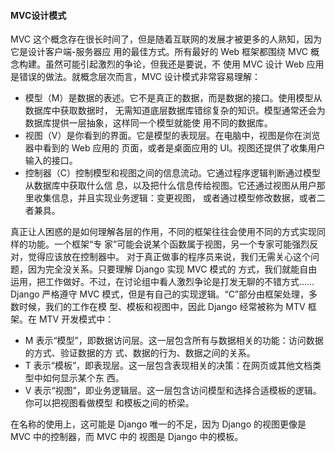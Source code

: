 #### MVC设计模式


MVC 这个概念存在很长时间了，但是随着互联网的发展才被更多的人熟知，因为它是设计客户端-服务器应
用的最佳方式。所有最好的 Web 框架都围绕 MVC 概念构建。虽然可能引起激烈的争论，但我还是要说，不
使用 MVC 设计 Web 应用是错误的做法。就概念层次而言，MVC 设计模式非常容易理解：

* 模型（M）是数据的表述。它不是真正的数据，而是数据的接口。使用模型从数据库中获取数据时，
无需知道底层数据库错综复杂的知识。模型通常还会为数据库提供一层抽象，这样同一个模型就能使
用不同的数据库。
* 视图（V）是你看到的界面。它是模型的表现层。在电脑中，视图是你在浏览器中看到的 Web 应用的
页面，或者是桌面应用的 UI。视图还提供了收集用户输入的接口。
* 控制器（C）控制模型和视图之间的信息流动。它通过程序逻辑判断通过模型从数据库中获取什么信
息，以及把什么信息传给视图。它还通过视图从用户那里收集信息，并且实现业务逻辑：变更视图，
或者通过模型修改数据，或者二者兼具。

真正让人困惑的是如何理解各层的作用，不同的框架往往会使用不同的方式实现同样的功能。一个框架“专
家”可能会说某个函数属于视图，另一个专家可能强烈反对，觉得应该放在控制器中。
对于真正做事的程序员来说，我们无需关心这个问题，因为完全没关系。只要理解 Django 实现 MVC 模式的
方式，我们就能自由运用，把工作做好。不过，在讨论组中看人激烈争论是打发无聊的不错方式……
Django 严格遵守 MVC 模式，但是有自己的实现逻辑。“C”部分由框架处理，多数时候，我们的工作在模
型、模板和视图中，因此 Django 经常被称为 MTV 框架。在 MTV 开发模式中：
* M 表示“模型”，即数据访问层。这一层包含所有与数据相关的功能：访问数据的方式、验证数据的方
式、数据的行为、数据之间的关系。
* T 表示“模板”，即表现层。这一层包含表现相关的决策：在网页或其他文档类型中如何显示某个东
西。
* V 表示“视图”，即业务逻辑层。这一层包含访问模型和选择合适模板的逻辑。你可以把视图看做模型
和模板之间的桥梁。

在名称的使用上，这可能是 Django 唯一的不足，因为 Django 的视图更像是 MVC 中的控制器，而 MVC 中的
视图是 Django 中的模板。